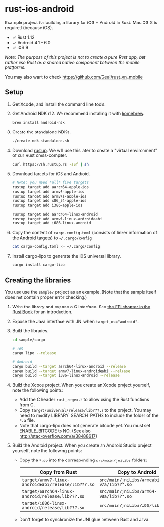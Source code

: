 rust-ios-android
================

Example project for building a library for iOS + Android in Rust. Mac OS X is
required (because iOS).

* ✓ Rust 1.12
* ✓ Android 4.1 – 6.0
* ✓ iOS 9

*Note: The purpose of this project is not to create a pure Rust app, but rather 
use Rust as a shared native component between the mobile platforms.*

You may also want to check <https://github.com/Geal/rust_on_mobile>.

Setup
-----

1. Get Xcode, and install the command line tools.

2. Get Android NDK r12. We recommend installing it with [homebrew](http://brew.sh/).

    ```sh
    brew install android-ndk
    ```

3. Create the standalone NDKs.

    ```sh
    ./create-ndk-standalone.sh
    ```

4. Download [rustup](https://www.rustup.rs/). We will use this later to create a 
   "virtual environment" of our Rust cross-compiler.

    ```sh
    curl https://sh.rustup.rs -sSf | sh
    ```

5. Download targets for iOS and Android.

    ```sh
    # Note: you need *all* five targets 
    rustup target add aarch64-apple-ios
    rustup target add armv7-apple-ios
    rustup target add armv7s-apple-ios
    rustup target add x86_64-apple-ios
    rustup target add i386-apple-ios

    rustup target add aarch64-linux-android
    rustup target add armv7-linux-androideabi
    rustup target add i686-linux-android
    ```

6. Copy the content of `cargo-config.toml` (consists of linker information of 
   the Android targets) to `~/.cargo/config`

    ```sh
    cat cargo-config.toml >> ~/.cargo/config
    ```


7. Install cargo-lipo to generate the iOS universal library.

    ```sh
    cargo install cargo-lipo
    ```

Creating the libraries
----------------------

You use use the `sample/` project as an example. (Note that the sample itself 
does not contain proper error checking.)

1. Write the library and expose a C interface. See [the FFI chapter in the Rust 
   Book](http://doc.rust-lang.org/book/ffi.html) for an introduction.

2. Expose the Java interface with JNI when `target_os="android"`.

3. Build the libraries.

    ```sh
    cd sample/cargo

    # iOS
    cargo lipo --release

    # Android
    cargo build --target aarch64-linux-android --release
    cargo build --target armv7-linux-androideabi --release
    cargo build --target i686-linux-android --release
    ```

4. Build the Xcode project. When you create an Xcode project yourself, note the
   following points:

    * Add the C header `rust_regex.h` to allow using the Rust functions from C.
    * Copy `target/universal/release/lib???.a` to the project. You may need 
      to modify LIBRARY_SEARCH_PATHS to include the folder of the `*.a` file.
    * Note that cargo-lipo does not generate bitcode yet. You must set 
      ENABLE_BITCODE to NO. (See also <http://stackoverflow.com/a/38488617>) 

5. Build the Android project. When you create an Android Studio project 
   yourself, note the following points:

    * Copy the `*.so` into the corresponding `src/main/jniLibs` folders:

        Copy from Rust | Copy to Android
        ---|---
        `target/armv7-linux-androideabi/release/lib???.so` | `src/main/jniLibs/armeabi-v7a/lib???.so`
        `target/aarch64-linux-android/release/lib???.so` | `src/main/jniLibs/arm64-v8a/lib???.so`
        `target/i686-linux-android/release/lib???.so` | `src/main/jniLibs/x86/lib???.so`
    
    * Don't forget to synchronize the JNI glue between Rust and Java.

